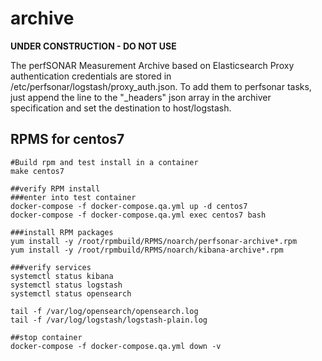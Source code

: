# archive

**UNDER CONSTRUCTION - DO NOT USE**

The perfSONAR Measurement Archive based on Elasticsearch
Proxy authentication credentials are stored in /etc/perfsonar/logstash/proxy_auth.json. To add them to perfsonar tasks, just append the line to the "_headers" json array in the archiver specification and set the destination to host/logstash.

## RPMS for centos7
```
#Build rpm and test install in a container
make centos7

##verify RPM install
###enter into test container
docker-compose -f docker-compose.qa.yml up -d centos7
docker-compose -f docker-compose.qa.yml exec centos7 bash

###install RPM packages
yum install -y /root/rpmbuild/RPMS/noarch/perfsonar-archive*.rpm
yum install -y /root/rpmbuild/RPMS/noarch/kibana-archive*.rpm

###verify services
systemctl status kibana
systemctl status logstash
systemctl status opensearch

tail -f /var/log/opensearch/opensearch.log
tail -f /var/log/logstash/logstash-plain.log

##stop container
docker-compose -f docker-compose.qa.yml down -v 


